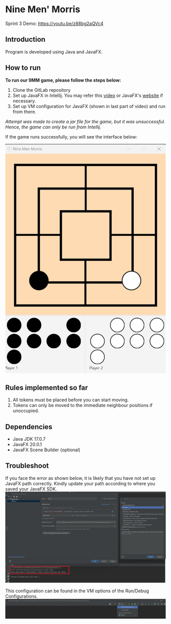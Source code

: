 # Nine Men' Morris
Sprint 3 Demo: https://youtu.be/z88bg2aQVc4

## Introduction
Program is developed using Java and JavaFX.

## How to run
**To run our 9MM game, please follow the steps below:**
1. Clone the GitLab repository
2. Set up JavaFX in Intellij. You may refer this [video](https://www.google.com/url?sa=t&rct=j&q=&esrc=s&source=web&cd=&cad=rja&uact=8&ved=2ahUKEwiAxeq42Mn-AhXk1TgGHWZkCUAQwqsBegQICBAF&url=https%3A%2F%2Fwww.youtube.com%2Fwatch%3Fv%3DIvsvjUq38Jc&usg=AOvVaw0gUcKQI4-TAIw965WQCYux) or JavaFX's [website](https://openjfx.io/openjfx-docs/) if necessary.
3. Set up VM configuration for JavaFX (shown in last part of video) and run from there.

*Attempt was made to create a jar file for the game, but it was unsuccessful. Hence, the game can only be run from Intellij.*

If the game runs successfully, you will see the interface below:


<img src="/Sprint 2/game_screenshot.jpeg" alt="9MM Game Screenshot"/>

## Rules implemented so far
1. All tokens must be placed before you can start moving.
2. Tokens can only be moved to the immediate neighbour positions if unoccupied.

## Dependencies
- Java JDK 17.0.7
- JavaFX 20.0.1
- JavaFX Scene Builder (optional)

## Troubleshoot
If you face the error as shown below, it is likely that you have not set up JavaFX path correctly. Kindly update your path according to 
where you saved your JavaFX SDK.
![troubleshoot.png](res%2Ftroubleshoot.png)

This configuration can be found in the VM options of the Run/Debug Configurations.
![troubleshoot1.png](res%2Ftroubleshoot1.png)


